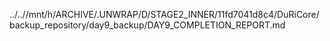 ../..//mnt/h/ARCHIVE/.UNWRAP/D/STAGE2_INNER/11fd7041d8c4/DuRiCore/backup_repository/day9_backup/DAY9_COMPLETION_REPORT.md